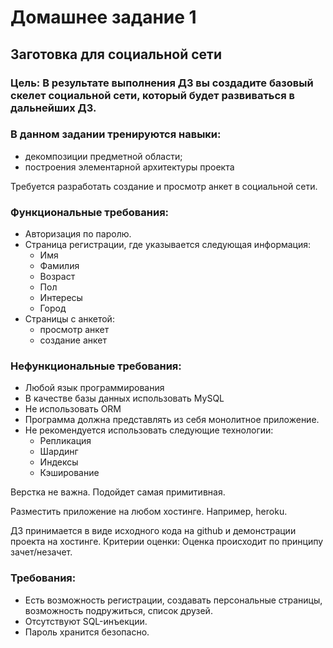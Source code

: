 # Домашнее задание 1
## Заготовка для социальной сети
### Цель: В результате выполнения ДЗ вы создадите базовый скелет социальной сети, который будет развиваться в дальнейших ДЗ.

### В данном задании тренируются навыки:
* декомпозиции предметной области;
* построения элементарной архитектуры проекта

Требуется разработать создание и просмотр анкет в социальной сети.

### Функциональные требования:
* Авторизация по паролю.
* Страница регистрации, где указывается следующая информация:
  - Имя
  - Фамилия
  - Возраст
  - Пол
  - Интересы
  - Город
* Страницы с анкетой:
  - просмотр анкет
  - создание анкет

### Нефункциональные требования:
* Любой язык программирования
* В качестве базы данных использовать MySQL
* Не использовать ORM
* Программа должна представлять из себя монолитное приложение.
* Не рекомендуется использовать следующие технологии:
  - Репликация
  - Шардинг
  - Индексы
  - Кэширование

Верстка не важна. Подойдет самая примитивная.

Разместить приложение на любом хостинге. Например, heroku.

ДЗ принимается в виде исходного кода на github и демонстрации проекта на хостинге.
Критерии оценки: Оценка происходит по принципу зачет/незачет.

### Требования:
* Есть возможность регистрации, создавать персональные страницы, возможность подружиться, список друзей.
* Отсутствуют SQL-инъекции.
* Пароль хранится безопасно.